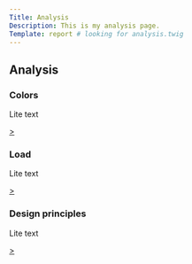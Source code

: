 ```yaml
---
Title: Analysis
Description: This is my analysis page.
Template: report # looking for analysis.twig
---
```


## Analysis

<div class="kmom-box">
<h3>Colors</h3>
<p>Lite text</p>
<a href="analysis/01_colors"><div class="link">></div></a>
</div>

<div class="kmom-box">
<h3>Load</h3>
<p>Lite text</p>
<a href="analysis/02_load"><div class="link">></div></a>
</div>

<div class="kmom-box">
<h3>Design principles</h3>
<p>Lite text</p>
<a href="analysis/03_design_principles"><div class="link">></div></a>
</div>
